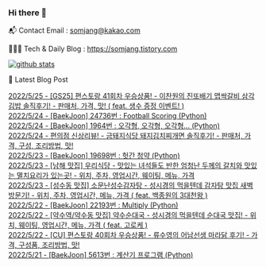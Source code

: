 ### Hi there 👋

📬  Contact Email : somjang@kakao.com

👨🏻‍💻  Tech & Daily Blog : https://somjang.tistory.com

[![github stats](https://github-readme-stats.vercel.app/api?username=SOMJANG&show_icons=true&hide_border=False)](https://somjang.tistory.com)

🤩 Latest Blog Post

[2022/5/25 - [GS25] 편스토랑 41회차 우승상품! - 이찬원의 진또배기 맵싹갈비 삼각김밥 솔직후기! - 판매처, 가격, 맛! ( feat. 생수 증정 이벤트! )](https://somjang.tistory.com/entry/GS25-%ED%8E%B8%EC%8A%A4%ED%86%A0%EB%9E%91-41%ED%9A%8C%EC%B0%A8-%EC%9A%B0%EC%8A%B9%EC%83%81%ED%92%88-%EC%9D%B4%EC%B0%AC%EC%9B%90%EC%9D%98-%EC%A7%84%EB%98%90%EB%B0%B0%EA%B8%B0-%EB%A7%B5%EC%8B%B9%EA%B0%88%EB%B9%84-%EC%82%BC%EA%B0%81%EA%B9%80%EB%B0%A5-%EC%86%94%EC%A7%81%ED%9B%84%EA%B8%B0-%ED%8C%90%EB%A7%A4%EC%B2%98-%EA%B0%80%EA%B2%A9-%EB%A7%9B-feat-%EC%83%9D%EC%88%98-%EC%A6%9D%EC%A0%95-%EC%9D%B4%EB%B2%A4%ED%8A%B8) <br>
[2022/5/24 - [BaekJoon] 24736번 : Football Scoring (Python)](https://somjang.tistory.com/entry/BaekJoon-24736%EB%B2%88-Football-Scoring-Python) <br>
[2022/5/24 - [BaekJoon] 1964번 : 오각형, 오각형, 오각형... (Python)](https://somjang.tistory.com/entry/BaekJoon-1964%EB%B2%88-%EC%98%A4%EA%B0%81%ED%98%95-%EC%98%A4%EA%B0%81%ED%98%95-%EC%98%A4%EA%B0%81%ED%98%95-Python) <br>
[2022/5/24 - 편의점 신상리뷰! - 금돼지식당 돼지김치찌개면 솔직후기! - 판매처, 가격, 구성, 조리방법, 맛!](https://somjang.tistory.com/entry/%ED%8E%B8%EC%9D%98%EC%A0%90-%EC%8B%A0%EC%83%81%EB%A6%AC%EB%B7%B0-%EA%B8%88%EB%8F%BC%EC%A7%80%EC%8B%9D%EB%8B%B9-%EB%8F%BC%EC%A7%80%EA%B9%80%EC%B9%98%EC%B0%8C%EA%B0%9C%EB%A9%B4-%EC%86%94%EC%A7%81%ED%9B%84%EA%B8%B0-%ED%8C%90%EB%A7%A4%EC%B2%98-%EA%B0%80%EA%B2%A9-%EA%B5%AC%EC%84%B1-%EC%A1%B0%EB%A6%AC%EB%B0%A9%EB%B2%95-%EB%A7%9B) <br>
[2022/5/23 - [BaekJoon] 19698번 : 헛간 청약 (Python)](https://somjang.tistory.com/entry/BaekJoon-19698%EB%B2%88-%ED%97%9B%EA%B0%84-%EC%B2%AD%EC%95%BD-Python) <br>
[2022/5/23 - [남해 맛집] 우리식당 - 맛있는 녀석들도 반한 엄청난 두께의 갈치와 맛있는 멸치요리가 있는곳! - 위치, 주차, 영업시간, 웨이팅, 메뉴, 가격](https://somjang.tistory.com/entry/%EB%82%A8%ED%95%B4-%EB%A7%9B%EC%A7%91-%EC%9A%B0%EB%A6%AC%EC%8B%9D%EB%8B%B9-%EB%A7%9B%EC%9E%88%EB%8A%94-%EB%85%80%EC%84%9D%EB%93%A4%EB%8F%84-%EB%B0%98%ED%95%9C-%EC%97%84%EC%B2%AD%EB%82%9C-%EB%91%90%EA%BB%98%EC%9D%98-%EA%B0%88%EC%B9%98%EC%99%80-%EB%A7%9B%EC%9E%88%EB%8A%94-%EB%A9%B8%EC%B9%98%EC%9A%94%EB%A6%AC%EA%B0%80-%EC%9E%88%EB%8A%94%EA%B3%B3-%EC%9C%84%EC%B9%98-%EC%98%81%EC%97%85%EC%8B%9C%EA%B0%84-%EC%9B%A8%EC%9D%B4%ED%8C%85-%EB%A9%94%EB%89%B4-%EA%B0%80%EA%B2%A9) <br>
[2022/5/23 - [성수동 맛집] 소문난성수감자탕 - 성시경의 먹을텐데 감자탕 맛집 새벽 방문기! - 위치, 주차, 영업시간, 메뉴, 가격 ( feat. 백종원의 3대천왕 )](https://somjang.tistory.com/entry/%EC%84%B1%EC%88%98%EB%8F%99-%EB%A7%9B%EC%A7%91-%EC%86%8C%EB%AC%B8%EB%82%9C%EC%84%B1%EC%88%98%EA%B0%90%EC%9E%90%ED%83%95-%EC%84%B1%EC%8B%9C%EA%B2%BD%EC%9D%98-%EB%A8%B9%EC%9D%84%ED%85%90%EB%8D%B0-%EA%B0%90%EC%9E%90%ED%83%95-%EB%A7%9B%EC%A7%91-%EC%83%88%EB%B2%BD-%EB%B0%A9%EB%AC%B8%EA%B8%B0-%EC%9C%84%EC%B9%98-%EC%A3%BC%EC%B0%A8-%EC%98%81%EC%97%85%EC%8B%9C%EA%B0%84-%EB%A9%94%EB%89%B4-%EA%B0%80%EA%B2%A9) <br>
[2022/5/22 - [BaekJoon] 22193번 : Multiply (Python)](https://somjang.tistory.com/entry/BaekJoon-22193%EB%B2%88-Multiply-Python) <br>
[2022/5/22 - [약수역/약수동 맛집] 약수순대국 - 성시경의 먹을텐데 순대국 맛집! - 위치, 웨이팅, 영업시간, 메뉴, 가격 ( feat. 고로케 )](https://somjang.tistory.com/entry/%EC%95%BD%EC%88%98%EC%97%AD%EC%95%BD%EC%88%98%EB%8F%99-%EB%A7%9B%EC%A7%91-%EC%95%BD%EC%88%98%EC%88%9C%EB%8C%80%EA%B5%AD-%EC%84%B1%EC%8B%9C%EA%B2%BD%EC%9D%98-%EB%A8%B9%EC%9D%84%ED%85%90%EB%8D%B0-%EC%88%9C%EB%8C%80%EA%B5%AD-%EB%A7%9B%EC%A7%91-%EC%9C%84%EC%B9%98-%EC%9B%A8%EC%9D%B4%ED%8C%85-%EC%98%81%EC%97%85%EC%8B%9C%EA%B0%84-%EB%A9%94%EB%89%B4-%EA%B0%80%EA%B2%A9-feat-%EA%B3%A0%EB%A1%9C%EC%BC%80) <br>
[2022/5/22 - [CU] 편스토랑 40회차 우승상품! - 류수영의 어남선생 마라닭 후기! - 가격, 구성품, 조리방법, 맛!](https://somjang.tistory.com/entry/CU-%ED%8E%B8%EC%8A%A4%ED%86%A0%EB%9E%91-40%ED%9A%8C%EC%B0%A8-%EC%9A%B0%EC%8A%B9%EC%83%81%ED%92%88-%EB%A5%98%EC%88%98%EC%98%81%EC%9D%98-%EC%96%B4%EB%82%A8%EC%84%A0%EC%83%9D-%EB%A7%88%EB%9D%BC%EB%8B%AD-%ED%9B%84%EA%B8%B0-%EA%B0%80%EA%B2%A9-%EA%B5%AC%EC%84%B1%ED%92%88-%EC%A1%B0%EB%A6%AC%EB%B0%A9%EB%B2%95-%EB%A7%9B) <br>
[2022/5/21 - [BaekJoon] 5613번 : 계산기 프로그램 (Python)](https://somjang.tistory.com/entry/BaekJoon-5613%EB%B2%88-%EA%B3%84%EC%82%B0%EA%B8%B0-%ED%94%84%EB%A1%9C%EA%B7%B8%EB%9E%A8-Python) <br>
